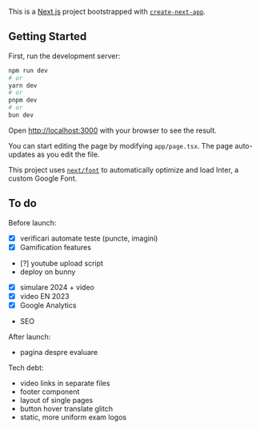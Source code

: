 This is a [Next.js](https://nextjs.org/) project bootstrapped with [`create-next-app`](https://github.com/vercel/next.js/tree/canary/packages/create-next-app).

## Getting Started

First, run the development server:

```bash
npm run dev
# or
yarn dev
# or
pnpm dev
# or
bun dev
```

Open [http://localhost:3000](http://localhost:3000) with your browser to see the result.

You can start editing the page by modifying `app/page.tsx`. The page auto-updates as you edit the file.

This project uses [`next/font`](https://nextjs.org/docs/basic-features/font-optimization) to automatically optimize and load Inter, a custom Google Font.

## To do

Before launch:

- [x] verificari automate teste (puncte, imagini)
- [x] Gamification features
- [?] youtube upload script
- deploy on bunny
- [x] simulare 2024 + video
- [x] video EN 2023
- [x] Google Analytics
- SEO

After launch:

- pagina despre evaluare

Tech debt:

- video links in separate files
- footer component
- layout of single pages
- button hover translate glitch
- static, more uniform exam logos
